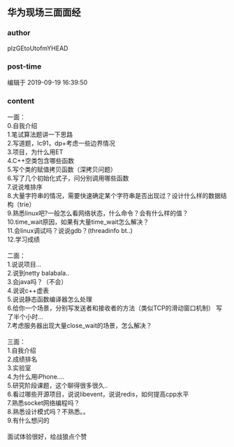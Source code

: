 ## 华为现场三面面经
### author 
plzGEtoUtofmYHEAD
### post-time 

编辑于  2019-09-19 16:39:50
### content 
<div class="post-topic-des nc-post-content">
 <div>
  一面：
 </div>
 <div>
  0.自我介绍
 </div>
 <div>
  1.笔试算法题讲一下思路
 </div>
 <div>
  2.写道题，lc91，dp+考虑一些边界情况
 </div>
 <div>
  3.项目，为什么用ET
 </div>
 <div>
  4.C++空类包含哪些函数
 </div>
 <div>
  5.写个类的赋值拷贝函数（深拷贝问题）
 </div>
 <div>
  6.写了几个初始化式子，问分别调用哪些函数
 </div>
 <div>
  7.说说堆排序
 </div>
 <div>
  8.大量字符串的情况，需要快速确定某个字符串是否出现过？设计什么样的数据结构（trie）
 </div>
 <div>
  9.熟悉linux吧?一般怎么看网络状态，什么命令？会有什么样的值？
 </div>
 <div>
  10.time_wait原因，如果有大量time_wait怎么解决？
 </div>
 <div>
  11.会linux调试吗？说说gdb？(threadinfo bt..)
 </div>
 <div>
  12.学习成绩
 </div>
 <div>
  <br/>
 </div>
 <div>
  二面：
 </div>
 <div>
  1.说说项目...
 </div>
 <div>
  2.说到netty balabala..
 </div>
 <div>
  3.会java吗？（不会）
 </div>
 <div>
  4.说说c++虚表
 </div>
 <div>
  5.说说静态函数编译器怎么处理
 </div>
 <div>
  6.给你一个场景，分别写发送者和接收者的方法（类似TCP的滑动窗口机制） 写了半个小时...
 </div>
 <div>
  7.考虑服务器出现大量close_wait的场景，怎么解决？
  <br/>
 </div>
 <div>
  <br/>
 </div>
 <div>
  三面：
 </div>
 <div>
  1.自我介绍
 </div>
 <div>
  2.成绩排名
 </div>
 <div>
  3.实验室
 </div>
 <div>
  4.为什么用iPhone....
 </div>
 <div>
  5.研究阶段课题，这个聊得很多很久..
 </div>
 <div>
  6.看过哪些开源项目，说说libevent，说说redis，如何提高cpp水平
 </div>
 <div>
  7.熟悉socket网络编程吗？
 </div>
 <div>
  8.熟悉设计模式吗？不熟悉。。
 </div>
 <div>
  9.有什么想问的
 </div>
 <div>
  <br/>
 </div>
 <div>
  面试体验很好，给战狼点个赞
 </div>
 <div>
  <br/>
 </div>
</div>
